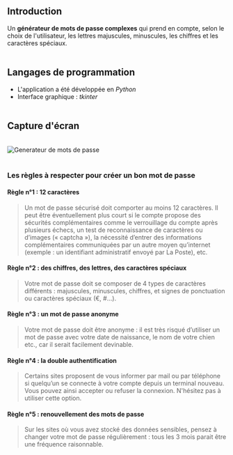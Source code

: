 ## Introduction
Un **générateur de mots de passe complexes** qui prend en compte, selon le choix de l'utilisateur, les lettres majuscules, minuscules, les chiffres et les caractères spéciaux.</br></br>

##  Langages de programmation
- L'application a été développée en *Python*
- Interface graphique : *tkinter*</br></br>

## Capture d'écran
</br><img src="https://i.imgur.com/TpDoMy6.jpeg" alt="Generateur de mots de passe"/></br></br>

### Les règles à respecter pour créer un bon mot de passe

#### Règle n°1 : 12 caractères
> Un mot de passe sécurisé doit comporter au moins 12 caractères. Il peut être éventuellement plus court si le compte propose des sécurités complémentaires comme le verrouillage du compte après plusieurs échecs, un test de reconnaissance de caractères ou d’images (« captcha »), la nécessité d’entrer des informations complémentaires communiquées par un autre moyen qu’internet (exemple : un identifiant administratif envoyé par La Poste), etc.

#### Règle n°2 : des chiffres, des lettres, des caractères spéciaux
> Votre mot de passe doit se composer de 4 types de caractères différents : majuscules, minuscules, chiffres, et signes de ponctuation ou caractères spéciaux (€, #...).

#### Règle n°3 : un mot de passe anonyme
> Votre mot de passe doit être anonyme : il est très risqué d’utiliser un mot de passe avec votre date de naissance, le nom de votre chien etc., car il serait facilement devinable.

#### Règle n°4 : la double authentification
> Certains sites proposent de vous informer par mail ou par téléphone si quelqu’un se connecte à votre compte depuis un terminal nouveau. Vous pouvez ainsi accepter ou refuser la connexion. N'hésitez pas à utiliser cette option.

#### Règle n°5 : renouvellement des mots de passe
> Sur les sites où vous avez stocké des données sensibles, pensez à changer votre mot de passe régulièrement : tous les 3 mois parait être une fréquence raisonnable.
